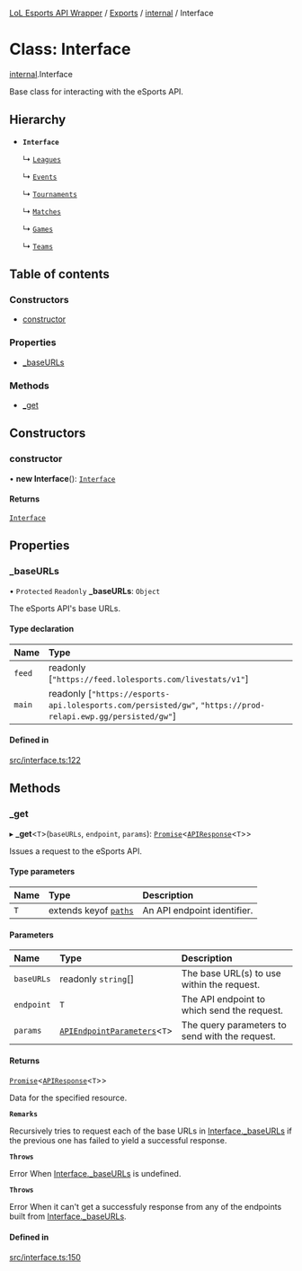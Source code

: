 [LoL Esports API Wrapper](../README.md) / [Exports](../modules.md) / [internal](../modules/internal.md) / Interface

# Class: Interface

[internal](../modules/internal.md).Interface

Base class for interacting with the eSports API.

## Hierarchy

- **`Interface`**

  ↳ [`Leagues`](internal.Leagues.md)

  ↳ [`Events`](internal.Events.md)

  ↳ [`Tournaments`](internal.Tournaments.md)

  ↳ [`Matches`](internal.Matches.md)

  ↳ [`Games`](internal.Games.md)

  ↳ [`Teams`](internal.Teams.md)

## Table of contents

### Constructors

- [constructor](internal.Interface.md#constructor)

### Properties

- [\_baseURLs](internal.Interface.md#_baseurls)

### Methods

- [\_get](internal.Interface.md#_get)

## Constructors

### constructor

• **new Interface**(): [`Interface`](internal.Interface.md)

#### Returns

[`Interface`](internal.Interface.md)

## Properties

### \_baseURLs

• `Protected` `Readonly` **\_baseURLs**: `Object`

The eSports API's base URLs.

#### Type declaration

| Name | Type |
| :------ | :------ |
| `feed` | readonly [``"https://feed.lolesports.com/livestats/v1"``] |
| `main` | readonly [``"https://esports-api.lolesports.com/persisted/gw"``, ``"https://prod-relapi.ewp.gg/persisted/gw"``] |

#### Defined in

[src/interface.ts:122](https://github.com/Viriatto/lol-esports-api/blob/611afb5/src/interface.ts#L122)

## Methods

### \_get

▸ **_get**\<`T`\>(`baseURLs`, `endpoint`, `params`): [`Promise`]( https://developer.mozilla.org/docs/Web/JavaScript/Reference/Global_Objects/Promise )\<[`APIResponse`](../modules/internal.md#apiresponse)\<`T`\>\>

Issues a request to the eSports API.

#### Type parameters

| Name | Type | Description |
| :------ | :------ | :------ |
| `T` | extends keyof [`paths`](../interfaces/internal.paths.md) | An API endpoint identifier. |

#### Parameters

| Name | Type | Description |
| :------ | :------ | :------ |
| `baseURLs` | readonly `string`[] | The base URL(s) to use within the request. |
| `endpoint` | `T` | The API endpoint to which send the request. |
| `params` | [`APIEndpointParameters`](../modules/internal.md#apiendpointparameters)\<`T`\> | The query parameters to send with the request. |

#### Returns

[`Promise`]( https://developer.mozilla.org/docs/Web/JavaScript/Reference/Global_Objects/Promise )\<[`APIResponse`](../modules/internal.md#apiresponse)\<`T`\>\>

Data for the specified resource.

**`Remarks`**

Recursively tries to request each of the base URLs in [Interface._baseURLs](internal.Interface.md#_baseurls) if the previous one has failed to yield a successful response.

**`Throws`**

Error
When [Interface._baseURLs](internal.Interface.md#_baseurls) is undefined.

**`Throws`**

Error
When it can't get a successfuly response from any of the endpoints built from [Interface._baseURLs](internal.Interface.md#_baseurls).

#### Defined in

[src/interface.ts:150](https://github.com/Viriatto/lol-esports-api/blob/611afb5/src/interface.ts#L150)
